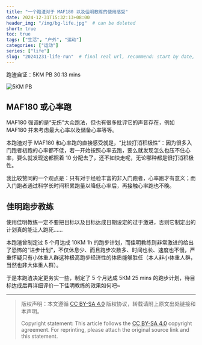 ```yaml
---
title: "一个跑渣对于 MAF180 以及佳明教练的使用感受"
date: 2024-12-31T15:32:13+08:00
header_img: "/img/bg-life.jpg"  # can be deleted
short: true
toc: true
tags: ["生活", "户外", "运动"]
categories: ["运动"]
series: ["life"]
slug: "20241231-life-run"  # final real url, recommend: start by date, follow lower case words with hyphen splitter. E.g., `20230316-text-title`
---
```


跑渣自证：5KM PB 30:13 mins

![5KM PB](/img/posts/20241231-r1.png "5KM PB")

## MAF180 或心率跑

MAF180 强调的是“无伤”大众跑法，但也有很多批评它的声音存在，例如 MAF180 并未考虑最大心率以及储备心率等等。

本跑渣对于 MAF180 和心率跑的直接感受就是，“比较打消积极性”：因为很多入门跑者初跑的心率都不低，若一开始按照心率去跑，要么就发现怎么也压不住心率，要么就发现这都照着 10 分配去了，还不如快走呢，无论哪种都是很打消积极性。

我比较赞同的一个观点是：只有对于经验丰富的非入门跑者，心率跑才有意义；而入门跑者通过科学长时间积累跑量以降低心率后，再接触心率跑也不晚。

## 佳明跑步教练

使用佳明教练一定不要把目标以及目标达成日期设定的过于激进，否则它制定出的计划真的能让人跑死……

本跑渣曾制定过 5 个月达成 10KM 1h 的跑步计划，而佳明教练则非常激进的给出了恐怖的“进步计划”，不仅休息少、而且跑步次数多、时间也长、速度也不慢，严重怀疑只有小体重人群这种极高跑步经济性的体质能够胜任（本人非小体重人群，当然也非大体重人群）。

于是本跑渣决定更务实一些，制定了 5 个月达成 5KM 25 mins 的跑步计划，待目标达成后再详细评价一下佳明教练的效果如何吧~

---

> 版权声明：本文遵循 [CC BY-SA 4.0](https://creativecommons.org/licenses/by-sa/4.0/deed.zh) 版权协议，转载请附上原文出处链接和本声明。
>
> Copyright statement: This article follows the [CC BY-SA 4.0](https://creativecommons.org/licenses/by-sa/4.0/deed.en) copyright agreement. For reprinting, please attach the original source link and this statement.
